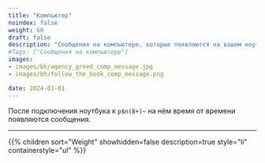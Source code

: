 ```yaml
---
title: "Компьютер"
noindex: false
weight: 60
draft: false
description: "Сообщения на компьютере, которые появляются на вашем ноутбуке в Brookhaven RP от Агентства, мистера B и других источников."
#Tags: ["Сообщения на компьютере"]
images: 
- images/bh/agency_greed_comp_message.jpg
- images/bh/follow_the_book_comp_message.png

date: 2024-01-01
---
```


После подключения ноутбука к `p$n(8+)~` на нём время от времени появляются сообщения.

---

{{% children sort="Weight" showhidden=false description=true style="li" containerstyle="ul" %}}
